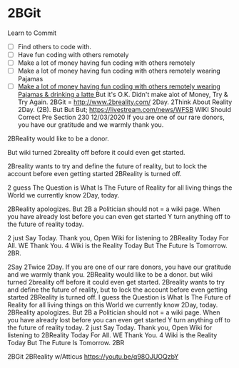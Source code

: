 2BGit
==========
Learn to Commit

- [ ] Find others to code with.
- [ ] Have fun coding with others remotely
- [ ] Make a lot of money  having fun coding with others remotely
- [ ] Make a lot of money  having fun coding with others remotely wearing Pajamas 
- [ ] [Make a lot of money  having fun coding with others remotely wearing Pajamas & drinking a latte ](https://blog.codinghorror.com/on-working-remotely/)
But it's O.K. Didn't make alot of Money, Try & Try Again. 
2BGit = http://www.2breality.com/ 2Day. 
2Think About Reality 2Day. (2B).
But But But; https://livestream.com/news/WFSB
WIKI Should Correct Pre Section 230 12/03/2020
If you are one of our rare donors, you have our gratitude and we warmly thank you. 

2BReality would like to be a donor. 

But wiki turned 2breality off before it could even get started. 

2Breality wants to try and define the future of reality, but to lock the account before even getting started 2BReality is turned off.

2 guess The Question is What Is The Future of Reality for all living things the  World we currently know 2Day, today. 

2BReality apologizes. But 2B a Politician should not = a wiki page. When you have already lost before you can even get started Y turn anything off to the future of reality today. 

2 just Say Today. Thank you, Open Wiki for listening to 2BReality Today For All. WE Thank You.  4 Wiki is the Reality Today But The Future Is Tomorrow. 2BR.

2Say 2Twice 2Day. If you are one of our rare donors, you have our gratitude and we warmly thank you. 2BReality would like to be a donor. but wiki turned 2breality off before it could even get started. 2Breality wants to try and define the future of reality, but to lock the account before even getting started 2BReality is turned off. I guess the Question is What Is The Future of Reality for all living things on this World we currently know 2Day, today. 2BReality apologizes. But 2B a Politician should not = a wiki page. When you have already lost before you can even get started Y turn anything off to the future of reality today. 2 just Say Today. Thank you, Open Wiki for listening to 2BReality Today For All. WE Thank You.  4 Wiki is the Reality Today But The Future Is Tomorrow. 2BR

2BGit 2BReality w/Atticus https://youtu.be/q98OJUOQzbY 
